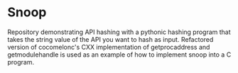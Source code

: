 # Snoop
Repository demonstrating API hashing with a pythonic hashing program that takes the string value of the API you want to hash as input. Refactored version of cocomelonc's CXX implementation of getprocaddress and getmodulehandle is used as an example of how to implement snoop into a C program.
